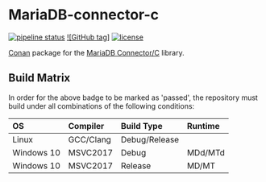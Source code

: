 # MariaDB-connector-c

[![pipeline status](http://git.stabletec.com/conan/mariadb-connector-c/badges/master/pipeline.svg)](http://git.stabletec.com/conan/mariadb-connector-c/commits/master)
[![GitHub tag]](https://img.shields.io/github/tag/StableCoder/mariadb-connector-c.svg)
[![license](https://img.shields.io/badge/license-MIT-blue.svg)](https://git.stabletec.com/conan/mariadb-connector-c/blob/master/LICENSE)

[Conan](https://www.conan.io/) package for the [MariaDB Connector/C](https://mariadb.com/kb/en/library/mariadb-connector-c/) library.

## Build Matrix

In order for the above badge to be marked as 'passed', the repository must build under all combinations of the following conditions:

| OS         | Compiler  | Build Type    | Runtime |
|:-----------|:----------|:--------------|:--------|
| Linux      | GCC/Clang | Debug/Release |         |
| Windows 10 | MSVC2017  | Debug         | MDd/MTd |
| Windows 10 | MSVC2017  | Release       | MD/MT   |